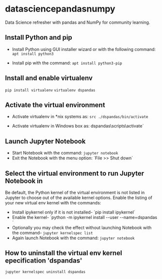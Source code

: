 # datasciencepandasnumpy
Data Science refresher with pandas and NumPy for community learning.

## Install Python and pip
- Install Python using GUI installer wizard or with the following command:
`apt install python3`

- Install pip with the command:
`apt install python3-pip`

## Install and enable virtualenv
`pip install virtualenv`
`virtualenv dspandas`

## Activate the virtual environment
- Activate virtualenv in *nix systems as:
`src ./dspandas/bin/activate`

- Activate virtualenv in Windows box as:
dspandas\scripts\activate`

## Launch Jupyter Notebook
- Start Notebook with the command:
`jupyter notebook`
- Exit the Notebook with the menu option:
´File >> Shut down´

## Select the virtual environment to run Jupyter Notebook in
Be default, the Python kernel of the virtual environment is not listed in Jupyter to choose out of the available kernel options. Enable the listing of your new virtual env kernel with the commands:
- Install ipykernel only if it is not installed-
´pip install ipykernel´
- Enable the kernel-
´python -m ipykernel install --user --name=dspandas´
- Optionally you may check the effect without launching Notebook with the command-
`jupyter kernelspec list`
- Again launch Notebook with the command:
`jupyter notebook`

## How to uninstall the virtual env kernel epecification 'dspandas'
`jupyter kernelspec uninstall dspandas`
